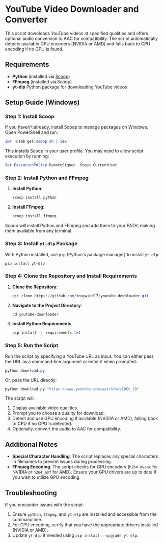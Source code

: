 # YouTube Video Downloader and Converter

This script downloads YouTube videos at specified qualities and offers optional audio conversion to AAC for compatibility. The script automatically detects available GPU encoders (NVIDIA or AMD) and falls back to CPU encoding if no GPU is found.

## Requirements

- **Python** (installed via [Scoop](https://scoop.sh/))
- **FFmpeg** (installed via Scoop)
- **yt-dlp** Python package for downloading YouTube videos

## Setup Guide (Windows)

### Step 1: Install Scoop

If you haven't already, install Scoop to manage packages on Windows. Open PowerShell and run:

```powershell
iwr -useb get.scoop.sh | iex
```

This installs Scoop in your user profile. You may need to allow script execution by running:

```powershell
Set-ExecutionPolicy RemoteSigned -Scope CurrentUser
```

### Step 2: Install Python and FFmpeg

1. **Install Python**:

   ```powershell
   scoop install python
   ```

2. **Install FFmpeg**:

   ```powershell
   scoop install ffmpeg
   ```

Scoop will install Python and FFmpeg and add them to your PATH, making them available from any terminal.

### Step 3: Install `yt-dlp` Package

With Python installed, use `pip` (Python's package manager) to install `yt-dlp`:

```powershell
pip install yt-dlp
```

### Step 4: Clone the Repository and Install Requirements

1. **Clone the Repository**:

   ```powershell
   git clone https://github.com/tonywied17/youtube-downloader.git
   ```

2. **Navigate to the Project Directory**:

   ```powershell
   cd youtube-downloader
   ```

3. **Install Python Requirements**:

   ```powershell
   pip install -r requirements.txt
   ```

### Step 5: Run the Script

Run the script by specifying a YouTube URL as input. You can either pass the URL as a command-line argument or enter it when prompted:

```powershell
python download.py
```

Or, pass the URL directly:

```powershell
python download.py "https://www.youtube.com/watch?v=VIDEO_ID"
```

The script will:
1. Display available video qualities.
2. Prompt you to choose a quality for download.
3. Detect and use GPU encoding if available (NVIDIA or AMD), falling back to CPU if no GPU is detected.
4. Optionally, convert the audio to AAC for compatibility.

## Additional Notes

- **Special Character Handling**: The script replaces any special characters in filenames to prevent issues during processing.
- **FFmpeg Encoding**: The script checks for GPU encoders (`h264_nvenc` for NVIDIA or `h264_amf` for AMD). Ensure your GPU drivers are up to date if you wish to utilize GPU encoding.

## Troubleshooting

If you encounter issues with the script:
1. Ensure `python`, `ffmpeg`, and `yt-dlp` are installed and accessible from the command line.
2. For GPU encoding, verify that you have the appropriate drivers installed (NVIDIA or AMD).
3. Update `yt-dlp` if needed using `pip install --upgrade yt-dlp`.
